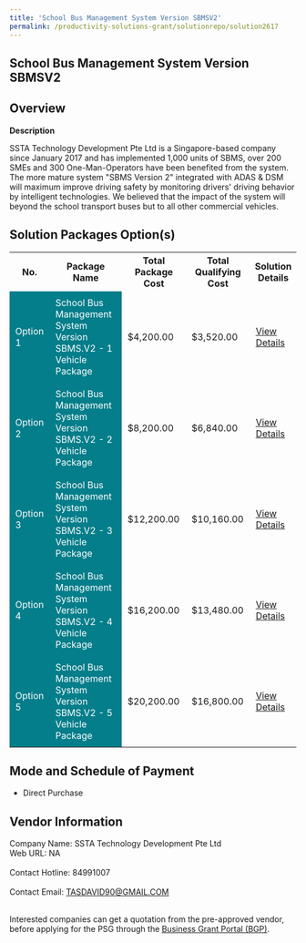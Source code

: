 ```yaml
---
title: 'School Bus Management System Version SBMSV2'
permalink: /productivity-solutions-grant/solutionrepo/solution2617
---
```


## School Bus Management System Version SBMSV2

## Overview

**Description**

SSTA Technology Development Pte Ltd is a Singapore-based company since January 2017 and has implemented 1,000 units of SBMS, over 200 SMEs and 300 One-Man-Operators have been benefited from the system. The more mature system "SBMS Version 2" integrated with ADAS & DSM will maximum improve driving safety by monitoring drivers' driving behavior by intelligent technologies. We believed that the impact of the system will beyond the school transport buses but to all other commercial vehicles.

## Solution Packages Option(s)

<table>
<tr>
<th><b>No.</b></th>
<th><b>Package Name</b></th>
<th><b>Total Package Cost</b></th>
<th><b>Total Qualifying Cost</b></th>
<th><b>Solution Details</b></th>
</tr>
<tr>
<td style='padding: 10px; background-color: #037E8A; color: #FFFFFF;'>Option 1</td>
<td style='padding: 10px; background-color: #037E8A; color: #FFFFFF;'>School Bus Management System Version SBMS.V2 - 1 Vehicle Package</td>
<td style='padding: 10px;'>$4,200.00</td>
<td style='padding: 10px;'>$3,520.00</td>
<td style='padding: 10px;'><a href='https://www.gobusiness.gov.sg/images/psg/SSTA_Technology_20210102_Desensitised_Annex_3_Part_1.pdf' target='_blank'>View Details</a></td>
</tr>
<tr>
<td style='padding: 10px; background-color: #037E8A; color: #FFFFFF;'>Option 2</td>
<td style='padding: 10px; background-color: #037E8A; color: #FFFFFF;'>School Bus Management System Version SBMS.V2 - 2 Vehicle Package</td>
<td style='padding: 10px;'>$8,200.00</td>
<td style='padding: 10px;'>$6,840.00</td>
<td style='padding: 10px;'><a href='https://www.gobusiness.gov.sg/images/psg/SSTA_Technology_20210102_Desensitised_Annex_3_Part_2.pdf' target='_blank'>View Details</a></td>
</tr>
<tr>
<td style='padding: 10px; background-color: #037E8A; color: #FFFFFF;'>Option 3</td>
<td style='padding: 10px; background-color: #037E8A; color: #FFFFFF;'>School Bus Management System Version SBMS.V2 - 3 Vehicle Package</td>
<td style='padding: 10px;'>$12,200.00</td>
<td style='padding: 10px;'>$10,160.00</td>
<td style='padding: 10px;'><a href='https://www.gobusiness.gov.sg/images/psg/SSTA_Technology_20210102_Desensitised_Annex_3_Part_3.pdf' target='_blank'>View Details</a></td>
</tr>
<tr>
<td style='padding: 10px; background-color: #037E8A; color: #FFFFFF;'>Option 4</td>
<td style='padding: 10px; background-color: #037E8A; color: #FFFFFF;'>School Bus Management System Version SBMS.V2 - 4 Vehicle Package</td>
<td style='padding: 10px;'>$16,200.00</td>
<td style='padding: 10px;'>$13,480.00</td>
<td style='padding: 10px;'><a href='https://www.gobusiness.gov.sg/images/psg/SSTA_Technology_20210102_Desensitised_Annex_3_Part_4.pdf' target='_blank'>View Details</a></td>
</tr>
<tr>
<td style='padding: 10px; background-color: #037E8A; color: #FFFFFF;'>Option 5</td>
<td style='padding: 10px; background-color: #037E8A; color: #FFFFFF;'>School Bus Management System Version SBMS.V2 - 5 Vehicle Package</td>
<td style='padding: 10px;'>$20,200.00</td>
<td style='padding: 10px;'>$16,800.00</td>
<td style='padding: 10px;'><a href='https://www.gobusiness.gov.sg/images/psg/SSTA_Technology_20210102_Desensitised_Annex_3_Part_5.pdf' target='_blank'>View Details</a></td>
</tr>
</table>

## Mode and Schedule of Payment

 - Direct Purchase

## Vendor Information

 Company Name: SSTA Technology Development Pte Ltd<br>Web URL: NA <br><br>Contact Hotline: 84991007 <br><br>Contact Email: TASDAVID90@GMAIL.COM <br><br>

Interested companies can get a quotation from the pre-approved vendor, before applying for the PSG through the <a href='https://www.businessgrants.gov.sg/' target='_blank' rel='noopener'>Business Grant Portal (BGP)</a>.

<script src="/jquery/resize-tables.js"></script>
